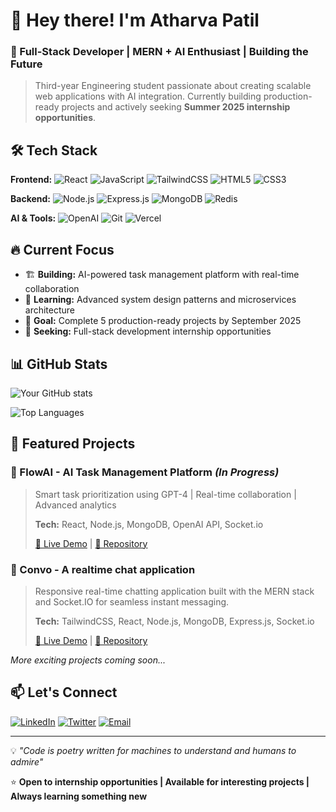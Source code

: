 # 👋 Hey there! I'm Atharva Patil

### 🚀 Full-Stack Developer | MERN + AI Enthusiast | Building the Future

> Third-year Engineering student passionate about creating scalable web applications with AI integration. Currently building production-ready projects and actively seeking **Summer 2025 internship opportunities**.

## 🛠️ Tech Stack

**Frontend:**
![React](https://img.shields.io/badge/React-20232A?style=for-the-badge&logo=react&logoColor=61DAFB)
![JavaScript](https://img.shields.io/badge/JavaScript-F7DF1E?style=for-the-badge&logo=javascript&logoColor=black)
![TailwindCSS](https://img.shields.io/badge/Tailwind_CSS-38B2AC?style=for-the-badge&logo=tailwind-css&logoColor=white)
![HTML5](https://img.shields.io/badge/HTML5-E34F26?style=for-the-badge&logo=html5&logoColor=white)
![CSS3](https://img.shields.io/badge/CSS3-1572B6?style=for-the-badge&logo=css3&logoColor=white)

**Backend:**
![Node.js](https://img.shields.io/badge/Node.js-43853D?style=for-the-badge&logo=node.js&logoColor=white)
![Express.js](https://img.shields.io/badge/Express.js-404D59?style=for-the-badge)
![MongoDB](https://img.shields.io/badge/MongoDB-4EA94B?style=for-the-badge&logo=mongodb&logoColor=white)
![Redis](https://img.shields.io/badge/Redis-DC382D?style=for-the-badge&logo=redis&logoColor=white)

**AI & Tools:**
![OpenAI](https://img.shields.io/badge/OpenAI-412991?style=for-the-badge&logo=openai&logoColor=white)
![Git](https://img.shields.io/badge/Git-F05032?style=for-the-badge&logo=git&logoColor=white)
![Vercel](https://img.shields.io/badge/Vercel-000000?style=for-the-badge&logo=vercel&logoColor=white)

## 🔥 Current Focus

- 🏗️ **Building:** AI-powered task management platform with real-time collaboration
- 🌟 **Learning:** Advanced system design patterns and microservices architecture  
- 🎯 **Goal:** Complete 5 production-ready projects by September 2025
- 💼 **Seeking:** Full-stack development internship opportunities

## 📊 GitHub Stats

![Your GitHub stats](https://github-readme-stats.vercel.app/api?username=atharva-patil-23&show_icons=true&theme=dark&hide_border=true)

![Top Languages](https://github-readme-stats.vercel.app/api/top-langs/?username=atharva-patil-23&layout=compact&theme=dark&hide_border=true)

## 🚀 Featured Projects

### 🤖 FlowAI - AI Task Management Platform *(In Progress)*
> Smart task prioritization using GPT-4 | Real-time collaboration | Advanced analytics
> 
> **Tech:** React, Node.js, MongoDB, OpenAI API, Socket.io
> 
> [🔗 Live Demo](https://your-demo-link.com) | [📂 Repository](https://github.com/yourusername/flowai)

### 🤖 Convo - A realtime chat application
> Responsive real-time chatting application built with the MERN stack and Socket.IO for seamless instant messaging.
> 
> **Tech:** TailwindCSS, React, Node.js, MongoDB, Express.js, Socket.io
> 
> [🔗 Live Demo](https://convo-client-ten.vercel.app) | [📂 Repository](https://github.com/atharva-patil-23/Convo)


*More exciting projects coming soon...*

## 📫 Let's Connect

[![LinkedIn](https://img.shields.io/badge/LinkedIn-0077B5?style=for-the-badge&logo=linkedin&logoColor=white)](https://www.linkedin.com/in/atharva-patil-081198258/)
[![Twitter](https://img.shields.io/badge/Twitter-1DA1F2?style=for-the-badge&logo=twitter&logoColor=white)](https://x.com/apatil_twt)
[![Email](https://img.shields.io/badge/Email-D14836?style=for-the-badge&logo=gmail&logoColor=white)](mailto:anpatil.1223@gmail.com)

---

💡 *"Code is poetry written for machines to understand and humans to admire"*

⭐ **Open to internship opportunities | Available for interesting projects | Always learning something new**
